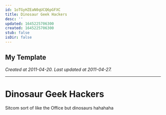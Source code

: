 ```yaml
---
id: 1oTGyHZEaN0qUCQ6pGFXC
title: Dinosaur Geek Hackers
desc: ''
updated: 1645225706300
created: 1645225706300
stub: false
isDir: false
---
```

My Template
---

_Created at 2011-04-20._
_Last updated at 2011-04-27._




---

# Dinosaur Geek Hackers


Sitcom sort of like the Office but dinosaurs hahahaha

